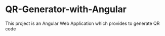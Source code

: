 # QR-Generator-with-Angular
This project is an Angular Web Application which provides to generate QR code
